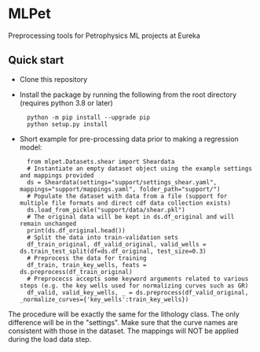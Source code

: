 # MLPet

Preprocessing tools for Petrophysics ML projects at Eureka

## Quick start

- Clone this repository

- Install the package by running the following from the root directory (requires python 3.8 or later)

        python -m pip install --upgrade pip
        python setup.py install

- Short example for pre-processing data prior to making a regression model:

        from mlpet.Datasets.shear import Sheardata
        # Instantiate an empty dataset object using the example settings and mappings provided
        ds = Sheardata(settings="support/settings_shear.yaml", mappings="support/mappings.yaml", folder_path="support/")
        # Populate the dataset with data from a file (support for multiple file formats and direct cdf data collection exists)
        ds.load_from_pickle("support/data/shear.pkl")
        # The original data will be kept in ds.df_original and will remain unchanged 
        print(ds.df_original.head())
        # Split the data into train-validation sets
        df_train_original, df_valid_original, valid_wells = ds.train_test_split(df=ds.df_original, test_size=0.3)
        # Preprocess the data for training
        df_train, train_key_wells, feats = ds.preprocess(df_train_original)
        # Preprocecss accepts some keyword arguments related to various steps (e.g. the key wells used for normalizing curves such as GR)
        df_valid, valid_key_wells, _ = ds.preprocess(df_valid_original, _normalize_curves={'key_wells':train_key_wells})


The procedure will be exactly the same for the lithology class. The only difference will be in the "settings". Make sure that the curve names are consistent with those in the dataset. The mappings will NOT be applied during the load data step.        
